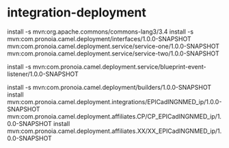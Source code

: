 # integration-deployment

install -s mvn:org.apache.commons/commons-lang3/3.4
install -s mvn:com.pronoia.camel.deployment/interfaces/1.0.0-SNAPSHOT mvn:com.pronoia.camel.deployment.service/service-one/1.0.0-SNAPSHOT mvn:com.pronoia.camel.deployment.service/service-two/1.0.0-SNAPSHOT

install -s mvn:com.pronoia.camel.deployment.service/blueprint-event-listener/1.0.0-SNAPSHOT

install -s mvn:com.pronoia.camel.deployment/builders/1.0.0-SNAPSHOT
install mvn:com.pronoia.camel.deployment.integrations/EPICadINGNMED_ip/1.0.0-SNAPSHOT mvn:com.pronoia.camel.deployment.affiliates.CP/CP_EPICadINGNMED_ip/1.0.0-SNAPSHOT
install mvn:com.pronoia.camel.deployment.affiliates.XX/XX_EPICadINGNMED_ip/1.0.0-SNAPSHOT